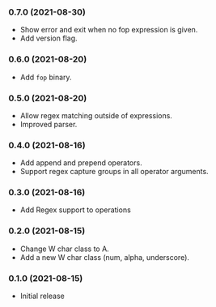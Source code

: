 ### 0.7.0 (2021-08-30)
* Show error and exit when no fop expression is given.
* Add version flag.

### 0.6.0 (2021-08-20)
* Add `fop` binary.

### 0.5.0 (2021-08-20)
* Allow regex matching outside of expressions.
* Improved parser.

### 0.4.0 (2021-08-16)
* Add append and prepend operators.
* Support regex capture groups in all operator arguments.

### 0.3.0 (2021-08-16)
* Add Regex support to operations

### 0.2.0 (2021-08-15)

* Change W char class to A.
* Add a new W char class (num, alpha, underscore).

### 0.1.0 (2021-08-15)

* Initial release
